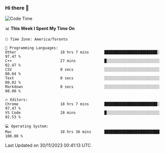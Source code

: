 ### Hi there 👋


<!--START_SECTION:waka-->
![Code Time](http://img.shields.io/badge/Code%20Time-1%2C430%20hrs%209%20mins-blue)

📊 **This Week I Spent My Time On** 

```text
🕑︎ Time Zone: America/Toronto

💬 Programming Languages: 
Other                    18 hrs 7 mins       ████████████████████████░   97.47 % 
C++                      27 mins             █░░░░░░░░░░░░░░░░░░░░░░░░   02.47 % 
CSV                      0 secs              ░░░░░░░░░░░░░░░░░░░░░░░░░   00.04 % 
Text                     0 secs              ░░░░░░░░░░░░░░░░░░░░░░░░░   00.02 % 
Markdown                 0 secs              ░░░░░░░░░░░░░░░░░░░░░░░░░   00.00 % 

🔥 Editors: 
Chrome                   18 hrs 7 mins       ████████████████████████░   97.47 % 
VS Code                  28 mins             █░░░░░░░░░░░░░░░░░░░░░░░░   02.53 % 

💻 Operating System: 
Mac                      18 hrs 36 mins      █████████████████████████   100.00 % 
```


 Last Updated on 30/11/2023 00:41:13 UTC
<!--END_SECTION:waka-->

<!--
**SillyPasty/SillyPasty** is a ✨ _special_ ✨ repository because its `README.md` (this file) appears on your GitHub profile.

Here are some ideas to get you started:

- 🔭 I’m currently working on ...
- 🌱 I’m currently learning ...
- 👯 I’m looking to collaborate on ...
- 🤔 I’m looking for help with ...
- 💬 Ask me about ...
- 📫 How to reach me: ...
- 😄 Pronouns: ...
- ⚡ Fun fact: ...
-->


